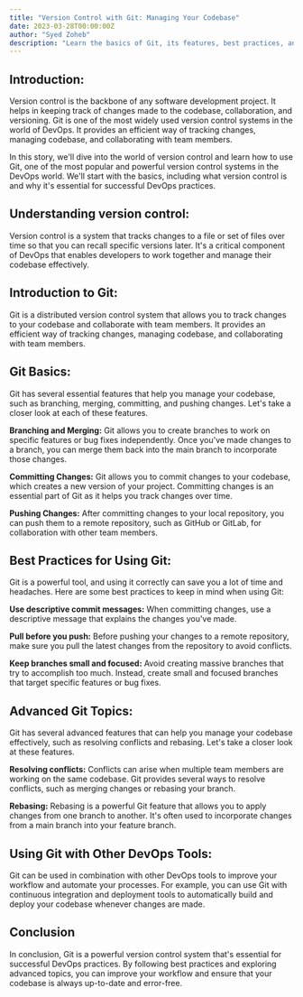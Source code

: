 ```yaml
---
title: "Version Control with Git: Managing Your Codebase"
date: 2023-03-28T00:00:00Z
author: "Syed Zoheb"
description: "Learn the basics of Git, its features, best practices, and advanced topics, and discover how to use Git with other DevOps tools."
---
```


## Introduction:

Version control is the backbone of any software development project. It helps in keeping track of changes made to the codebase, collaboration, and versioning. Git is one of the most widely used version control systems in the world of DevOps. It provides an efficient way of tracking changes, managing codebase, and collaborating with team members.

In this story, we'll dive into the world of version control and learn how to use Git, one of the most popular and powerful version control systems in the DevOps world. We'll start with the basics, including what version control is and why it's essential for successful DevOps practices.

## Understanding version control:

Version control is a system that tracks changes to a file or set of files over time so that you can recall specific versions later. It's a critical component of DevOps that enables developers to work together and manage their codebase effectively.

## Introduction to Git:
Git is a distributed version control system that allows you to track changes to your codebase and collaborate with team members. It provides an efficient way of tracking changes, managing codebase, and collaborating with team members.

## Git Basics:
Git has several essential features that help you manage your codebase, such as branching, merging, committing, and pushing changes. Let's take a closer look at each of these features.

**Branching and Merging:** Git allows you to create branches to work on specific features or bug fixes independently. Once you've made changes to a branch, you can merge them back into the main branch to incorporate those changes.

**Committing Changes:** Git allows you to commit changes to your codebase, which creates a new version of your project. Committing changes is an essential part of Git as it helps you track changes over time.

**Pushing Changes:** After committing changes to your local repository, you can push them to a remote repository, such as GitHub or GitLab, for collaboration with other team members.

## Best Practices for Using Git:
Git is a powerful tool, and using it correctly can save you a lot of time and headaches. Here are some best practices to keep in mind when using Git:

**Use descriptive commit messages:** When committing changes, use a descriptive message that explains the changes you've made.

**Pull before you push:** Before pushing your changes to a remote repository, make sure you pull the latest changes from the repository to avoid conflicts.

**Keep branches small and focused:** Avoid creating massive branches that try to accomplish too much. Instead, create small and focused branches that target specific features or bug fixes.

## Advanced Git Topics:
Git has several advanced features that can help you manage your codebase effectively, such as resolving conflicts and rebasing. Let's take a closer look at these features.

**Resolving conflicts:** Conflicts can arise when multiple team members are working on the same codebase. Git provides several ways to resolve conflicts, such as merging changes or rebasing your branch.

**Rebasing:** Rebasing is a powerful Git feature that allows you to apply changes from one branch to another. It's often used to incorporate changes from a main branch into your feature branch.

## Using Git with Other DevOps Tools:
Git can be used in combination with other DevOps tools to improve your workflow and automate your processes. For example, you can use Git with continuous integration and deployment tools to automatically build and deploy your codebase whenever changes are made.

## Conclusion
In conclusion, Git is a powerful version control system that's essential for successful DevOps practices. By following best practices and exploring advanced topics, you can improve your workflow and ensure that your codebase is always up-to-date and error-free.